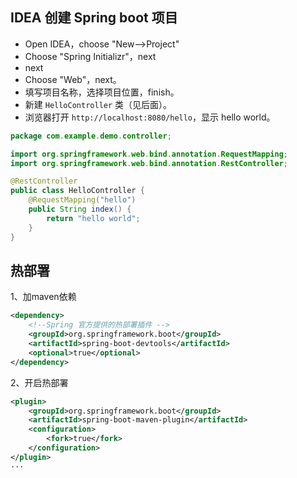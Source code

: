 

## IDEA 创建 Spring boot 项目

* Open IDEA，choose "New-->Project"
* Choose "Spring Initializr"，next
* next
* Choose "Web"，next。
* 填写项目名称，选择项目位置，finish。
* 新建 `HelloController` 类（见后面）。
* 浏览器打开 `http://localhost:8080/hello`，显示 hello world。


```java
package com.example.demo.controller;

import org.springframework.web.bind.annotation.RequestMapping;
import org.springframework.web.bind.annotation.RestController;

@RestController
public class HelloController {
    @RequestMapping("hello")
    public String index() {
        return "hello world";
    }
}
```

## 热部署

1、加maven依赖

```xml
<dependency>
	<!--Spring 官方提供的热部署插件 -->
	<groupId>org.springframework.boot</groupId>
	<artifactId>spring-boot-devtools</artifactId>
	<optional>true</optional>
</dependency>
```
        
2、开启热部署

```xml
<plugin>
	<groupId>org.springframework.boot</groupId>
	<artifactId>spring-boot-maven-plugin</artifactId>
	<configuration>
		<fork>true</fork>
	</configuration>
</plugin>
···
            